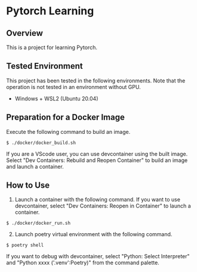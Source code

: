 # Pytorch Learning


## Overview

This is a project for learning Pytorch.

## Tested Environment
This project has been tested in the following environments.
Note that the operation is not tested in an environment without GPU.

- Windows + WSL2 (Ubuntu 20.04)

## Preparation for a Docker Image
Execute the following command to build an image.
```
$ ./docker/docker_build.sh
```
If you are a VScode user, you can use devcontainer using the built image.
Select "Dev Containers: Rebuild and Reopen Container" to build an image and
launch a container.


## How to Use
1. Launch a container with the following command.
If you want to use devcontainer, select "Dev Containers: Reopen in Container"
to launch a container.
```
$ ./docker/docker_run.sh
```
2. Launch poetry virtual environment with the following command.
```
$ poetry shell
```
If you want to debug with devcontainer, select "Python: Select Interpreter"
and "Python xxxx ('.venv':Poetry)" from the command palette.